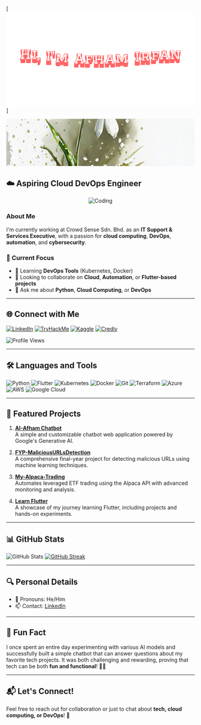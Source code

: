 [![Header](https://github.com/auth-Afham/auth-Afham/blob/main/giphy.gif)]

[![Header](https://github.com/auth-Afham/auth-Afham/blob/main/1727404074887.jpg)](https://ai-afham.netlify.app/)

## ☁️ Aspiring Cloud DevOps Engineer  

<p align="center">
  <img alt="Coding" width="250" src="https://github.com/auth-Afham/auth-Afham/blob/main/Blender%20Tutorial%20Donut.gif" />
</p>

### About Me  

I'm currently working at Crowd Sense Sdn. Bhd. as an **IT Support & Services Executive**, with a passion for **cloud computing**, **DevOps**, **automation**, and **cybersecurity**.

### 🚀 Current Focus  
- 🌱 Learning **DevOps Tools** (Kubernetes, Docker)  
- 👯 Looking to collaborate on **Cloud**, **Automation**, or **Flutter-based projects**  
- 💬 Ask me about **Python**, **Cloud Computing**, or **DevOps**

---

## 🌐 Connect with Me  

[![LinkedIn](https://img.shields.io/badge/-LinkedIn-0A66C2?logo=linkedin&logoColor=white&style=for-the-badge)](https://www.linkedin.com/in/afham-irfan-a43a20240)
[![TryHackMe](https://img.shields.io/badge/-TryHackMe-212C42?logo=tryhackme&logoColor=white&style=for-the-badge)](https://tryhackme.com/p/afham.irfan)
[![Kaggle](https://img.shields.io/badge/-Kaggle-20BEFF?logo=kaggle&logoColor=white&style=for-the-badge)](https://kaggle.com/afhamirfan)
[![Credly](https://img.shields.io/badge/-Credly-FF6C02?logo=credly&logoColor=white&style=for-the-badge)](https://www.credly.com/users/afham-irfan/badges)

![Profile Views](https://komarev.com/ghpvc/?username=auth-Afham&label=Profile%20views&color=0e75b6&style=flat)

---

## 🛠️ Languages and Tools  

![Python](https://img.shields.io/badge/-Python-3776AB?logo=python&logoColor=white&style=flat-square)
![Flutter](https://img.shields.io/badge/-Flutter-02569B?logo=flutter&logoColor=white&style=flat-square)
![Kubernetes](https://img.shields.io/badge/-Kubernetes-326CE5?logo=kubernetes&logoColor=white&style=flat-square)
![Docker](https://img.shields.io/badge/-Docker-2496ED?logo=docker&logoColor=white&style=flat-square)
![Git](https://img.shields.io/badge/-Git-F05032?logo=git&logoColor=white&style=flat-square)
![Terraform](https://img.shields.io/badge/-Terraform-7B42BC?logo=terraform&logoColor=white&style=flat-square)
![Azure](https://img.shields.io/badge/-Azure-0078D4?logo=microsoft-azure&logoColor=white&style=flat-square)
![AWS](https://img.shields.io/badge/-AWS-232F3E?logo=amazon-aws&logoColor=white&style=flat-square)
![Google Cloud](https://img.shields.io/badge/-Google%20Cloud-4285F4?logo=google-cloud&logoColor=white&style=flat-square)

---

## 📌 Featured Projects  

1. **[AI-Afham Chatbot](https://github.com/auth-Afham/AI-Afham-Chatbot)**  
   A simple and customizable chatbot web application powered by Google's Generative AI.

2. **[FYP-MaliciousURLsDetection](https://github.com/auth-Afham/FYP-MaliciousURLsDetection)**  
   A comprehensive final-year project for detecting malicious URLs using machine learning techniques.

3. **[My-Alpaca-Trading](https://github.com/auth-Afham/My-Alpaca-Trading)**  
   Automates leveraged ETF trading using the Alpaca API with advanced monitoring and analysis.

4. **[Learn Flutter](https://github.com/auth-Afham/Learn-Flutter)**  
   A showcase of my journey learning Flutter, including projects and hands-on experiments.

---

## 📊 GitHub Stats  

![GitHub Stats](https://github-readme-stats.vercel.app/api?username=auth-Afham&show_icons=true)
[![GitHub Streak](https://github-readme-streak-stats.herokuapp.com?user=auth-Afham)](https://git.io/streak-stats)

---

## 🔍 Personal Details  

- 👀 Pronouns: He/Him  
- 📫 Contact: [LinkedIn](https://www.linkedin.com/in/afham-irfan-a43a20240)

---

## 🎉 Fun Fact  

I once spent an entire day experimenting with various AI models and successfully built a simple chatbot that can answer questions about my favorite tech projects. It was both challenging and rewarding, proving that tech can be both **fun and functional**! 🤖💬  

---

## 📬 Let's Connect!  

Feel free to reach out for collaboration or just to chat about **tech, cloud computing, or DevOps**! 🚀  
